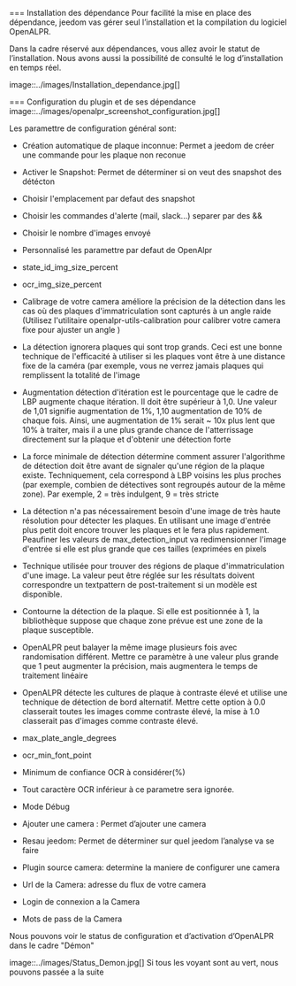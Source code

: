 === Installation des dépendance
Pour facilité la mise en place des dépendance, jeedom vas gérer seul l’installation et la compilation du logiciel OpenALPR.

Dans la cadre réservé aux dépendances, vous allez avoir le statut de l’installation. Nous avons aussi la possibilité de consulté le log d’installation en temps réel.

image::../images/Installation_dependance.jpg[]

=== Configuration du plugin et de ses dépendance
image::../images/openalpr_screenshot_configuration.jpg[]

Les paramettre de configuration général sont:

* Création automatique de plaque inconnue: Permet a jeedom de créer une commande pour les plaque non reconue
* Activer le Snapshot: Permet de déterminer si on veut des snapshot des détécton
* Choisir l'emplacement par defaut des snapshot
* Choisir les commandes d'alerte (mail, slack...) separer par des &&
* Choisir le nombre d'images envoyé
* Personnalisé les paramettre par defaut de OpenAlpr

*  state_id_img_size_percent
*  ocr_img_size_percent
*  Calibrage de votre camera améliore la précision de la détection dans les cas où des plaques d'immatriculation sont capturés à un angle raide (Utilisez l'utilitaire openalpr-utils-calibration pour calibrer votre camera fixe pour ajuster un angle )
*  La détection ignorera plaques qui sont trop grands. Ceci est une bonne technique de l'efficacité à utiliser si les plaques vont être à une distance fixe de la caméra (par exemple, vous ne verrez jamais plaques qui remplissent la totalité de l'image
*  Augmentation détection d'itération est le pourcentage que le cadre de LBP augmente chaque itération. Il doit être supérieur à 1,0. Une valeur de 1,01 signifie augmentation de 1%, 1,10 augmentation de 10% de chaque fois. Ainsi, une augmentation de 1% serait ~ 10x plus lent que 10% à traiter, mais il a une plus grande chance de l'atterrissage directement sur la plaque et d'obtenir une détection forte
*  La force minimale de détection détermine comment assurer l'algorithme de détection doit être avant de signaler qu'une région de la plaque existe. Techniquement, cela correspond à LBP voisins les plus proches (par exemple, combien de détectives sont regroupés autour de la même zone). Par exemple, 2 = très indulgent, 9 = très stricte
*  La détection n'a pas nécessairement besoin d'une image de très haute résolution pour détecter les plaques. En utilisant une image d'entrée plus petit doit encore trouver les plaques et le fera plus rapidement. Peaufiner les valeurs de max_detection_input va redimensionner l'image d'entrée si elle est plus grande que ces tailles (exprimées en pixels
*  Technique utilisée pour trouver des régions de plaque d'immatriculation d'une image. La valeur peut être réglée sur les résultats doivent correspondre un textpattern de post-traitement si un modèle est disponible.
*  Contourne la détection de la plaque. Si elle est positionnée à 1, la bibliothèque suppose que chaque zone prévue est une zone de la plaque susceptible.
*  OpenALPR peut balayer la même image plusieurs fois avec randomisation différent. Mettre ce paramètre à une valeur plus grande que 1 peut augmenter la précision, mais augmentera le temps de traitement linéaire
*  OpenALPR détecte les cultures de plaque à contraste élevé et utilise une technique de détection de bord alternatif. Mettre cette option à 0.0 classerait toutes les images comme contraste élevé, la mise à 1.0 classerait pas d'images comme contraste élevé.
*  max_plate_angle_degrees
*  ocr_min_font_point
*  Minimum de confiance OCR à considérer(%)
*  Tout caractère OCR inférieur à ce parametre sera ignorée.
*  Mode Débug
* Ajouter une camera : Permet d’ajouter une camera
* Resau jeedom: Permet de déterminer sur quel jeedom l’analyse va se faire
* Plugin source camera: determine la maniere de configurer une camera
* Url de la Camera: adresse du flux de votre camera
* Login de connexion a la Camera
* Mots de pass de la Camera

Nous pouvons voir le status de configuration et d’activation d’OpenALPR dans le cadre "Démon"

image::../images/Status_Demon.jpg[]
Si tous les voyant sont au vert, nous pouvons passée a la suite
